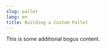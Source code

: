 ```yaml
---
slug: pallet
lang: en
title: Building a Custom Pallet
---
```


This is some additional bogus content.
